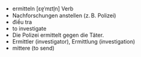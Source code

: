 
- ermitteln	[ɛɐ̯ˈmɪtl̩n]	Verb	
- Nachforschungen anstellen (z. B. Polizei)	
- điều tra	
- to investigate	
- Die Polizei ermittelt gegen die Täter.	
- Ermittler (investigator), Ermittlung (investigation)	
- mittere (to send)